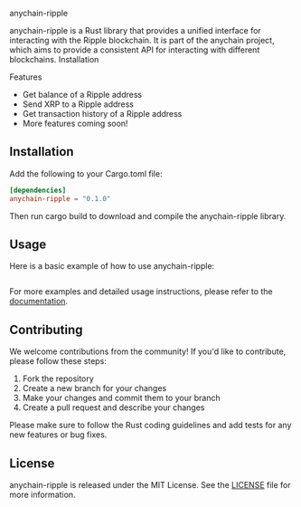 anychain-ripple

anychain-ripple is a Rust library that provides a unified interface for interacting with the Ripple blockchain. It is part of the anychain project, which aims to provide a consistent API for interacting with different blockchains.
Installation

Features

- Get balance of a Ripple address
- Send XRP to a Ripple address
- Get transaction history of a Ripple address
- More features coming soon!

## Installation

Add the following to your Cargo.toml file:
```toml
[dependencies]
anychain-ripple = "0.1.0"
```

Then run cargo build to download and compile the anychain-ripple library.

## Usage

Here is a basic example of how to use anychain-ripple:
```rust
```

For more examples and detailed usage instructions, please refer to the [documentation](https://docs.rs/anychain-ripple).

## Contributing

We welcome contributions from the community! If you'd like to contribute, please follow these steps:

1. Fork the repository
2. Create a new branch for your changes
3. Make your changes and commit them to your branch
4. Create a pull request and describe your changes

Please make sure to follow the Rust coding guidelines and add tests for any new features or bug fixes.

## License

anychain-ripple is released under the MIT License. See the [LICENSE](LICENSE) file for more information. 
